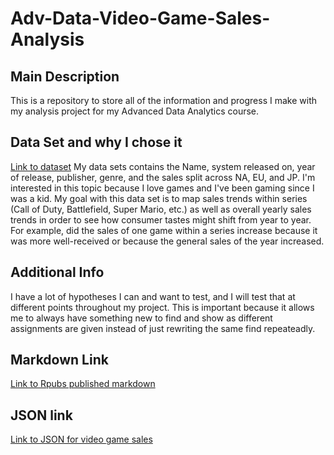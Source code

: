 # Adv-Data-Video-Game-Sales-Analysis
## Main Description
This is a repository to store all of the information and progress I make with my analysis project for my Advanced Data Analytics course.

## Data Set and why I chose it
[Link to dataset](https://www.kaggle.com/datasets/archissave/video-game-sales?resource=download)
My data sets contains the Name, system released on, year of release, publisher, genre, and the sales split across NA, EU, and JP. 
I'm interested in this topic because I love games and I've been gaming since I was a kid. My goal with this data set is to map sales trends within series (Call of Duty, Battlefield, Super Mario, etc.) as well as overall yearly sales trends in order to see how consumer tastes might shift from year to year.
For example, did the sales of one game within a series increase because it was more well-received or because the general sales of the year increased.

## Additional Info
I have a lot of hypotheses I can and want to test, and I will test that at different points throughout my project. 
This is important because it allows me to always have something new to find and show as different assignments are given instead of just rewriting the same find repeateadly.

## Markdown Link
[Link to Rpubs published markdown](http://rpubs.com/Tecnikle/1340228)

## JSON link
[Link to JSON for video game sales](https://tecnikle.github.io/Adv-Data-Video-Game-Sales-Analysis/vgsales.json)
